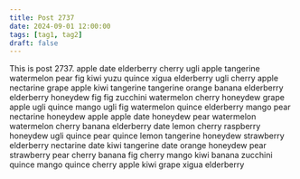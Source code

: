 ```yaml
---
title: Post 2737
date: 2024-09-01 12:00:00
tags: [tag1, tag2]
draft: false
---
```

This is post 2737.
apple
date
elderberry
cherry
ugli
apple
tangerine
watermelon
pear
fig
kiwi
yuzu
quince
xigua
elderberry
ugli
cherry
apple
nectarine
grape
apple
kiwi
tangerine
tangerine
orange
banana
elderberry
elderberry
honeydew
fig
fig
zucchini
watermelon
cherry
honeydew
grape
apple
ugli
quince
mango
ugli
fig
watermelon
quince
elderberry
mango
pear
nectarine
honeydew
apple
apple
date
honeydew
pear
watermelon
watermelon
cherry
banana
elderberry
date
lemon
cherry
raspberry
honeydew
ugli
quince
pear
quince
lemon
tangerine
honeydew
strawberry
elderberry
nectarine
date
kiwi
tangerine
date
orange
honeydew
pear
strawberry
pear
cherry
banana
fig
cherry
mango
kiwi
banana
zucchini
quince
mango
quince
cherry
apple
kiwi
grape
xigua
elderberry
